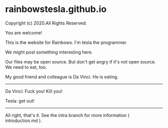 # rainbowstesla.github.io
Copyright (c) 2020.All Rights Reserved.

You are welcome!

This is the website for Rainbows. I'm tesla the programmer.

We might post something interesting here.

Our files may be open source. But don't get angry if it's not open source. We need to eat, too.

My good friend and colleague is Da Vinci. He is eating.

------------------------------------------

Da Vinci: Fuck you! Kill you!

Tesla: get out!

------------------------------------------

All right, that's it. See the intra branch for more information ( introduction.md ).
